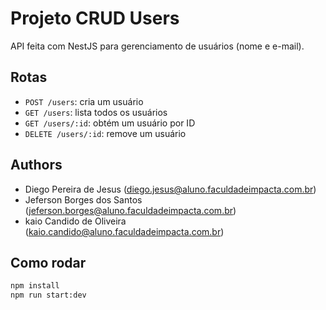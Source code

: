 # Projeto CRUD Users

API feita com NestJS para gerenciamento de usuários (nome e e-mail).

## Rotas

- `POST /users`: cria um usuário
- `GET /users`: lista todos os usuários
- `GET /users/:id`: obtém um usuário por ID
- `DELETE /users/:id`: remove um usuário


## Authors
- Diego Pereira de Jesus (diego.jesus@aluno.faculdadeimpacta.com.br)
- Jeferson Borges dos Santos (jeferson.borges@aluno.faculdadeimpacta.com.br)
- kaio Candido de Oliveira (kaio.candido@aluno.faculdadeimpacta.com.br)

## Como rodar

```bash
npm install
npm run start:dev

